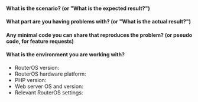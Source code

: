 #### What is the scenario? (or "What is the expected result?")

#### What part are you having problems with? (or "What is the actual result?")

#### Any minimal code you can share that reproduces the problem? (or pseudo code, for feature requests)

#### What is the environment you are working with?
- RouterOS version:
- RouterOS hardware platform:
- PHP version:
- Web server OS and version:
- Relevant RouterOS settings:
